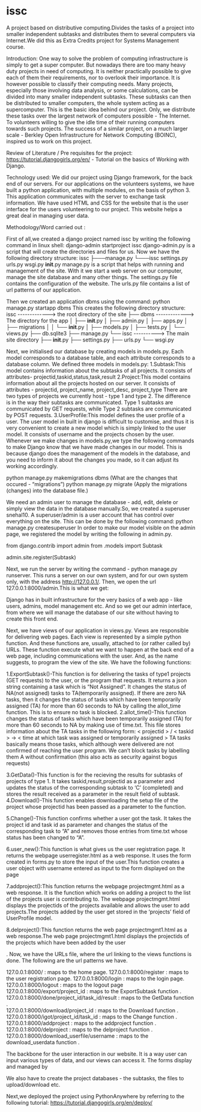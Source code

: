 # issc
A project based on distributive computing.Divides the tasks of a project into smaller independent subtasks and distributes them to several computers via Internet.We did this as Extra Credits project for Systems Management course.

Introduction: One way to solve the problem of computing infrastructure is simply to get a super computer. But nowadays there are too many heavy duty projects in need of computing. It is neither practically possible to give each of them their requirements, nor to overlook their importance. It is however possible to classify their computing needs. Many projects, especially those involving data analysis, or some calculations, can be divided into many smaller independent subtasks. These subtasks can then be distributed to smaller computers, the whole system acting as a supercomputer. This is the basic idea behind our project. Only, we distribute these tasks over the largest network of computers possible - The Internet. To volunteers willing to give the idle time of their running computers towards such projects. The success of a similar project, on a much larger scale - Berkley Open Infrastructure for Network Computing (BOINC), inspired us to work on this project.

Review of Literature / Pre requisites for the project: 
https://tutorial.djangogirls.org/en/ - Tutorial on the basics of Working with Django.

Technology used:
We did our project using Django framework, for the back end of our servers.
For our applications on the volunteers systems, we have built a python application, with multiple modules, on the basis of python 3. This application communicates with the server to exchange task information.
We have used HTML and CSS for the website that is the user interface for the users volunteering to our project. This website helps a great deal in managing user data.


Methodology/Word carried out :

First of all,we created a django project named issc by writing the following command in linux shell:
django-admin startproject issc 
django-admin.py is a script that will create the directories and files for us.
Now we have the following directory structure:
issc
├───manage.py
└───issc
    	settings.py
    	urls.py
    	wsgi.py
    	__init__.py
manage.py is a script that helps with running and management of the site. With it we start a web server on our computer, manage the site database and many other things.
The settings.py file contains the configuration of the website.
The urls.py file contains a list of url patterns of our application.

Then we created an application dbms using the command:
python manage.py startapp dbms
This creates the following directory structure:
issc				     -------------> the root directory of the site
├── dbms			     -------------> The directory for the app
│   ├── __init__.py
│   ├── admin.py
│   ├── apps.py
│   ├── migrations
│   │   └── __init__.py
│   ├── models.py
│   ├── tests.py
│   └── views.py
├── db.sqlite3
├── manage.py
└── issc				----------> The main site directory
	├── __init__.py
	├── settings.py
	├── urls.py
	└── wsgi.py

Next, we initialised our database by creating models in models.py. 
Each model corresponds to a database table, and each attribute corresponds to a database column.
We defined three models in models.py:
1.Subtask:This model contains information about the subtasks of all projects. It consists of attributes- projectid,taskid,status,task,result
2.Project:This model contains information about all the projects hosted on our server. It consists of attributes - projectid, project_name, project_desc, project_type
There are two types of projects we currently host - type 1 and type 2. The difference is in the way their subtasks are communicated. Type 1 subtasks are communicated by GET requests, while Type 2 subtasks are communicated by POST requests.
3.UserProfile:This model defines the user profile of a user. The user model in built in django is difficult to customise, and thus it is very convenient to create a new model which is simply linked to the user model. It consists of username and the projects chosen by the user.
Whenever we make changes in models.py,we type the following commands  to make Django know that we have made changes in our model. This is because django does the management of the models in the database, and you need to inform it about the changes you made, so it can adjust its working accordingly.

python manage.py makemigrations dbms    (What are the changes that occured - “migrations”)
python manage.py  migrate			(Apply the migrations (changes) into the database 
                                                                         file.)

We need an admin user to manage the database - add, edit, delete or simply view the data in the database manually.So, we created a superuser snehal10. A superuser/admin is a user account that has control over everything on the site. 
This can be done by the following command:
python manage.py createsuperuser
In order to make our model visible on the admin page, we registered the model by writing the following in admin.py.

from django.contrib import admin
from .models import Subtask

admin.site.register(Subtask)



Next, we run the server by writing the command - python manage.py runserver. This runs a server on our own system, and for our own system only, with the address http://127.0.0.1/. Then, we open the url 127.0.0.1:8000/admin.This is what we get:





Django has in built infrastructure for the very basics of a web app -  like users, admins, model management etc. And so we get our admin interface, from where we will manage the database of our site without having to create this front end.

Next, we have views of our application in views.py. Views are responsible for delivering web pages. Each view is represented by a simple python function. And these functions are, usually, attached to (or rather called by) URLs. These function execute what we want to happen at the back end of a web page, including communications with the user. And, as the name suggests, to program the view of the site.
We have the following functions:

1.ExportSubtask()-This function is for delivering the tasks of type1 projects (GET requests) to the user, or the program that requests. It returns a json string containing a task which is “Not Assigned”. It changes the status of NA(not assigned) tasks to TA(temporarily assigned). If there are zero NA tasks, then it changes the status of tasks which have been temporarily assigned (TA) for more than 60 seconds to NA by calling the allot_time function. This is to ensure no task is blocked.
2.allot_time()-This function changes the status of  tasks which have been temporarily assigned (TA) for more than 60 seconds to NA by making use of time.txt. This file stores information about the TA tasks in the following form:
< projectid > / < taskid > -> < time at which task was assigned or temporarily assigned >
TA tasks basically means those tasks, which although were delivered are not confirmed of reaching the user program. We can’t block tasks by labelling them A without confirmation (this also acts as security against bogus requests)

3.GetData()-This function is for the recieving the results for subtasks of projects of type 1. It takes taskid,result,projectid as a parameter and updates the status of the corresponding subtask  to ‘C’ (completed) and stores the result received as a parameter in the result field of subtask.
4.Download()-This function enables downloading the setup file of the project whose projectid has been passed as a parameter to the function.




5.Change()-This function confirms whether a user got the task. It takes the project id and task id as parameter and changes the status of the corresponding task to “A” and  removes those entries from time.txt whose status has been changed to “A”.

6.user_new():This function is what gives us the user registration page. It returns the webpage userregister.html as a web response. It uses the form created in forms.py to store the input of the user.This function creates a user object with username entered as input to the form displayed on the page


7.addproject():This function returns the webpage projectmgmt.html as a web response. It is the function which works on adding a project to the list of the projects user is contributing to. The webpage projectmgmt.html displays the projectids of the projects available and allows the user to add projects.The projects added by the user get stored in the ‘projects’ field of UserProfile model.


8.delproject():This function returns the web page projectmgmt1.html as a web response.The web page projectmgmt1.html displays the projectids of the projects which have been added by the user 


.
Now, we have the URLs file, where the url linking to the views functions is done. The following are the url patterns we have. 


127.0.0.1:8000/ : maps to the home page.
127.0.0.1:8000/register : maps to the user registration page.
127.0.0.1:8000/login : maps to the login page.
127.0.0.1:8000/logout : maps to the logout page  
127.0.0.1:8000/export/project_id : maps to the ExportSubtask function . 
127.0.0.1:8000/done/project_id/task_id/result : maps to the GetData function .  
127.0.0.1:8000/download/project_id : maps to the Download function .
127.0.0.1:8000/igot/project_id/task_id : maps to the Change function .  
127.0.0.1:8000/addproject : maps to the addproject function .
127.0.0.1:8000/delproject : maps to the delproject function .
127.0.0.1:8000/download_userfile/username : maps to the download_userdata function . 


The backbone for the user interaction in our website. It is a way user can input various types of data, and our views can access it. The forms display and managed by 

We also have to create the project databases - the subtasks, the files to upload/download etc.

Next,we deployed the project using PythonAnywhere by referring to the following tutorial:
https://tutorial.djangogirls.org/en/deploy/


